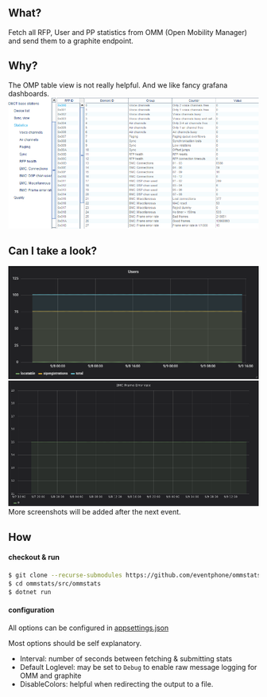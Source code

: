 ## What?
Fetch all RFP, User and PP statistics from OMM (Open Mobility Manager) and send them to a graphite endpoint.

## Why?
The OMP table view is not really helpful. And we like fancy grafana dashboards. 
![OMP Statistics](./doc/omp.png)

## Can I take a look?
![Users](./doc/Users.png)
![BMC Frame Error](./doc/BMC_Frame_Error.png)
More screenshots will be added after the next event.

## How

#### checkout & run
``` sh
$ git clone --recurse-submodules https://github.com/eventphone/ommstats.git
$ cd ommstats/src/ommstats
$ dotnet run
```

#### configuration
All options can be configured in [appsettings.json](src/ommstats/appsettings.json)

Most options should be self explanatory.
- Interval: number of seconds between fetching & submitting stats
- Default Loglevel: may be set to `Debug` to enable raw message logging for OMM and graphite
- DisableColors: helpful when redirecting the output to a file.